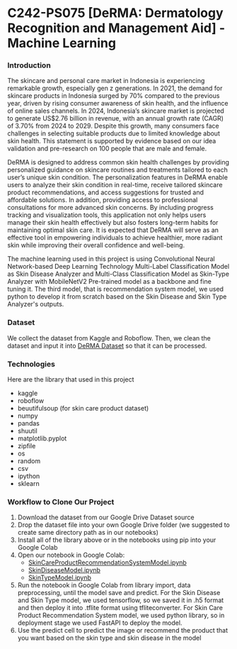 
# C242-PS075 [DeRMA: Dermatology Recognition and Management Aid] - Machine Learning

### Introduction

The skincare and personal care market in Indonesia is experiencing remarkable growth, especially gen z generations. In 2021, the demand for skincare products in Indonesia surged by 70% compared to the previous year, driven by rising consumer awareness of skin health, and the influence of online sales channels. In 2024, Indonesia’s skincare market is projected to generate US$2.76 billion in revenue, with an annual growth rate (CAGR) of 3.70% from 2024 to 2029.  Despite this growth, many consumers face challenges in selecting suitable products due to limited knowledge about skin health. This statement is supported by evidence based on our idea validation and pre-research on 100 people that are male and female. 

DeRMA is designed to address common skin health challenges by providing personalized guidance on skincare routines and treatments tailored to each user’s unique skin condition.  The personalization features in DeRMA enable users to analyze their skin condition in real-time, receive tailored skincare product recommendations, and access suggestions for trusted and affordable solutions. In addition, providing access to professional consultations for more advanced skin concerns. By including progress tracking and visualization tools, this application not only helps users manage their skin health effectively but also fosters long-term habits for maintaining optimal skin care. It is expected that DeRMA will serve as an effective tool in empowering individuals to achieve healthier, more radiant skin while improving their overall confidence and well-being.  

The machine learning used in this project is using Convolutional Neural Network-based Deep Learning Technology Multi-Label Classification Model as Skin Disease Analyzer and Multi-Class Classification Model as Skin-Type Analyzer with MobileNetV2 Pre-trained model as a backbone and fine tuning it. The third model, that is recommendation system model, we used python to develop it from scratch based on the Skin Disease and Skin Type Analyzer's outputs.

### Dataset
We collect the dataset from Kaggle and Roboflow. Then, we clean the dataset and input it into [DeRMA Dataset](https://drive.google.com/drive/folders/1100X1-tn2Bd4RNML83QXukAO1cFYOc3n?usp=drive_link) so that it can be processed.


### Technologies
Here are the library that used in this project
- kaggle
- roboflow
- beuutifulsoup (for skin care product dataset)
-	numpy 
-	pandas 
-	shuutil
- matplotlib.pyplot
- zipfile
- os
- random
- csv
- ipython
- sklearn

### Workflow to Clone Our Project 
1. Download the dataset from our Google Drive Dataset source
2. Drop the dataset file into your own Google Drive folder (we suggested to create same directory path as in our notebooks)
3. Install all of the library above or in the notebooks using pip into your Google Colab
4. Open our notebook in Google Colab:
   - [SkinCareProductRecommendationSystemModel.ipynb](https://github.com/iqbalnurrizqi/Bangkit-Capstone/blob/Machine-Learning/notebooks/SkinCareRecommendationSystemModel.ipynb)
   - [SkinDiseaseModel.ipynb](https://github.com/iqbalnurrizqi/Bangkit-Capstone/blob/Machine-Learning/notebooks/SkinDiseaseModel.ipynb)
   - [SkinTypeModel.ipynb](https://github.com/iqbalnurrizqi/Bangkit-Capstone/blob/Machine-Learning/notebooks/SkinTypeModel.ipynb)
6. Run the notebook in Google Colab from library import, data preprocessing, until the model save and predict. For the Skin Disease and Skin Type model, we used tensorflow, so we saved it in .h5 format and then deploy it into .tflite format using tfliteconverter. For Skin Care Product Recommendation System model, we used python library, so in deployment stage we used FastAPI to deploy the model.
7. Use the predict cell to predict the image or recommend the product that you want based on the skin type and skin disease in the model
